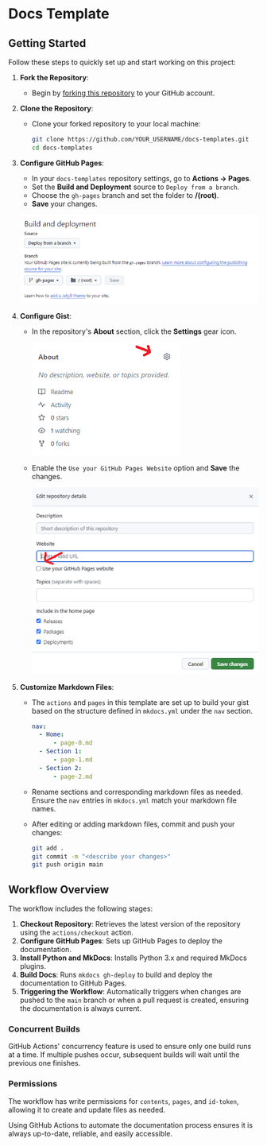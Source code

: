 # Docs Template

## Getting Started

Follow these steps to quickly set up and start working on this project:

1. **Fork the Repository**:
   - Begin by [forking this repository](https://github.com/AJLab-GH/docs-templates/fork) to your GitHub account.

2. **Clone the Repository**:
   - Clone your forked repository to your local machine:

     ```bash
     git clone https://github.com/YOUR_USERNAME/docs-templates.git
     cd docs-templates
     ```

3. **Configure GitHub Pages**:
   - In your `docs-templates` repository settings, go to **Actions -> Pages**.
   - Set the **Build and Deployment** source to `Deploy from a branch`.
   - Choose the `gh-pages` branch and set the folder to **/(root)**.
   - **Save** your changes.

   ![GitHub Actions Page Permissions](https://raw.githubusercontent.com/ajlab-gh/docs-template/main/images/page-permissions.PNG)

4. **Configure Gist**:
   - In the repository's **About** section, click the **Settings** gear icon.

     ![About Section Settings](https://raw.githubusercontent.com/ajlab-gh/docs-template/main/images/about-setting1.png)

   - Enable the `Use your GitHub Pages Website` option and **Save** the changes.

     ![About Section Gist](https://raw.githubusercontent.com/ajlab-gh/docs-template/main/images/about-setting2.png)

5. **Customize Markdown Files**:
   - The `actions` and `pages` in this template are set up to build your gist based on the structure defined in `mkdocs.yml` under the `nav` section.

     ```yaml
     nav:
       - Home:
           - page-0.md
       - Section 1:
           - page-1.md
       - Section 2:
           - page-2.md
     ```

   - Rename sections and corresponding markdown files as needed. Ensure the `nav` entries in `mkdocs.yml` match your markdown file names.

   - After editing or adding markdown files, commit and push your changes:

     ```bash
     git add .
     git commit -m "<describe your changes>"
     git push origin main
     ```

## Workflow Overview

The workflow includes the following stages:

1. **Checkout Repository**: Retrieves the latest version of the repository using the `actions/checkout` action.
2. **Configure GitHub Pages**: Sets up GitHub Pages to deploy the documentation.
3. **Install Python and MkDocs**: Installs Python 3.x and required MkDocs plugins.
4. **Build Docs**: Runs `mkdocs gh-deploy` to build and deploy the documentation to GitHub Pages.
5. **Triggering the Workflow**: Automatically triggers when changes are pushed to the `main` branch or when a pull request is created, ensuring the documentation is always current.

### Concurrent Builds

GitHub Actions' concurrency feature is used to ensure only one build runs at a time. If multiple pushes occur, subsequent builds will wait until the previous one finishes.

### Permissions

The workflow has write permissions for `contents`, `pages`, and `id-token`, allowing it to create and update files as needed.

Using GitHub Actions to automate the documentation process ensures it is always up-to-date, reliable, and easily accessible.
